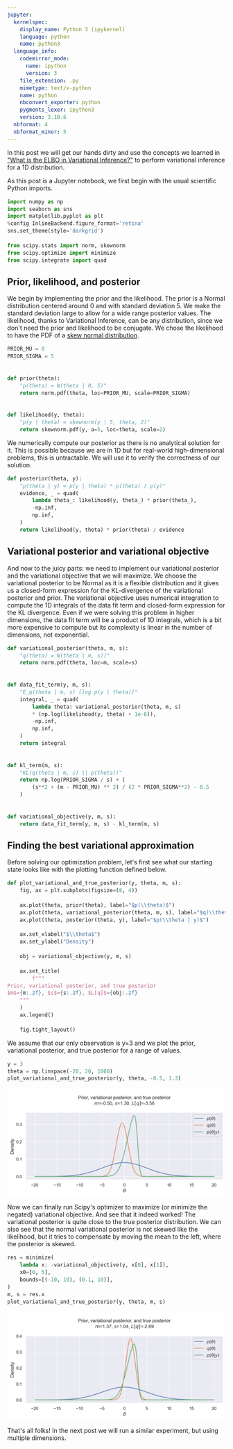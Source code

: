 ```yaml
---
jupyter:
  kernelspec:
    display_name: Python 3 (ipykernel)
    language: python
    name: python3
  language_info:
    codemirror_mode:
      name: ipython
      version: 3
    file_extension: .py
    mimetype: text/x-python
    name: python
    nbconvert_exporter: python
    pygments_lexer: ipython3
    version: 3.10.6
  nbformat: 4
  nbformat_minor: 5
---
```


In this post we will get our hands dirty and use the concepts we learned
in ["What is the ELBO in Variational
Inference?"](https://mrandri19.github.io/2023/05/28/what-is-the-elbo-in-variational-inference.html)
to perform variational inference for a 1D distribution.

As this post is a Jupyter notebook, we first begin with the usual
scientific Python imports.

``` python
import numpy as np
import seaborn as sns
import matplotlib.pyplot as plt
%config InlineBackend.figure_format='retina'
sns.set_theme(style='darkgrid')

from scipy.stats import norm, skewnorm
from scipy.optimize import minimize
from scipy.integrate import quad
```

## Prior, likelihood, and posterior

We begin by implementing the prior and the likelihood. The prior is a
Normal distribution centered around 0 and with standard deviation 5. We
make the standard deviation large to allow for a wide range posterior
values. The likelihood, thanks to Variational Inference, can be any
distribution, since we don't need the prior and likelihood to be
conjugate. We chose the likelihood to have the PDF of a [skew normal
distribution](https://en.wikipedia.org/wiki/Skew_normal_distribution).

``` python
PRIOR_MU = 0
PRIOR_SIGMA = 5


def prior(theta):
    "p(theta) = N(theta | 0, 5)"
    return norm.pdf(theta, loc=PRIOR_MU, scale=PRIOR_SIGMA)


def likelihood(y, theta):
    "p(y | theta) = skewnorm(y | 5, theta, 2)"
    return skewnorm.pdf(y, a=5, loc=theta, scale=2)
```

We numerically compute our posterior as there is no analytical solution
for it. This is possible because we are in 1D but for real-world
high-dimensional problems, this is untractable. We will use it to verify
the correctness of our solution.

``` python
def posterior(theta, y):
    "p(theta | y) = p(y | theta) * p(theta) / p(y)"
    evidence, _ = quad(
        lambda theta_: likelihood(y, theta_) * prior(theta_),
        -np.inf,
        np.inf,
    )
    return likelihood(y, theta) * prior(theta) / evidence
```

## Variational posterior and variational objective

And now to the juicy parts: we need to implement our variational
posterior and the variational objective that we will maximize. We choose
the variational posterior to be Normal as it is a flexible distribution
and it gives us a closed-form expression for the KL-divergence of the
variational posterior and prior. The variational objective uses
numerical integration to compute the 1D integrals of the data fit term
and closed-form expression for the KL divergence. Even if we were
solving this problem in higher dimensions, the data fit term will be a
product of 1D integrals, which is a bit more expensive to compute but
its complexity is linear in the number of dimensions, not exponential.

``` python
def variational_posterior(theta, m, s):
    "q(theta) = N(theta | m, s))"
    return norm.pdf(theta, loc=m, scale=s)


def data_fit_term(y, m, s):
    "E_q(theta | m, s) [log p(y | theta)]"
    integral, _ = quad(
        lambda theta: variational_posterior(theta, m, s)
        * (np.log(likelihood(y, theta) + 1e-8)),
        -np.inf,
        np.inf,
    )
    return integral


def kl_term(m, s):
    "KL(q(theta | m, s) || p(theta))"
    return np.log(PRIOR_SIGMA / s) + (
        (s**2 + (m - PRIOR_MU) ** 2) / (2 * PRIOR_SIGMA**2) - 0.5
    )


def variational_objective(y, m, s):
    return data_fit_term(y, m, s) - kl_term(m, s)
```

## Finding the best variational approximation

Before solving our optimization problem, let's first see what our
starting state looks like with the plotting function defined below.

``` python
def plot_variational_and_true_posterior(y, theta, m, s):
    fig, ax = plt.subplots(figsize=(8, 4))

    ax.plot(theta, prior(theta), label="$p(\\theta)$")
    ax.plot(theta, variational_posterior(theta, m, s), label="$q(\\theta)$")
    ax.plot(theta, posterior(theta, y), label="$p(\\theta | y)$")

    ax.set_xlabel("$\\theta$")
    ax.set_ylabel("Density")

    obj = variational_objective(y, m, s)

    ax.set_title(
        f"""
Prior, variational posterior, and true posterior
$m$={m:.2f}, $s$={s:.2f}, $L[q]$={obj:.2f}
    """
    )
    ax.legend()

    fig.tight_layout()
```

We assume that our only observation is y=3 and we plot the prior,
variational posterior, and true posterior for a range of values.

``` python
y = 3
theta = np.linspace(-20, 20, 1000)
plot_variational_and_true_posterior(y, theta, -0.5, 1.3)
```

![](/assets/images/one-dimensional-variational-inference/25ef419437339814f04b3e29d1ddd7b35be169dc.png)

Now we can finally run Scipy's optimizer to maximize (or minimize the
negated) variational objective. And see that it indeed worked! The
variational posterior is quite close to the true posterior distribution.
We can also see that the normal variational posterior is not skewed like
the likelihood, but it tries to compensate by moving the mean to the
left, where the posterior is skewed.

``` python
res = minimize(
    lambda x: -variational_objective(y, x[0], x[1]),
    x0=[0, 5],
    bounds=[(-10, 10), (0.1, 10)],
)
m, s = res.x
plot_variational_and_true_posterior(y, theta, m, s)
```

![](/assets/images/one-dimensional-variational-inference/e6c3fa29b7c6e5e45c67c9814708a0b9cbe8b6c3.png)

That's all folks! In the next post we will run a similar experiment, but
using multiple dimensions.
